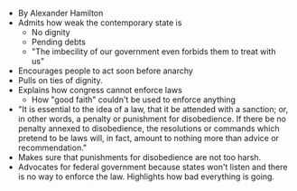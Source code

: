 - By Alexander Hamilton 
- Admits how weak the contemporary state is
	- No dignity
	- Pending debts
	- "The imbecility of our government even forbids them to treat with us"
- Encourages people to act soon before anarchy
- Pulls on ties of dignity.
- Explains how congress cannot enforce laws
	- How "good faith" couldn't be used to enforce anything
- "It is essential to the idea of a law, that it be attended with a sanction; or, in other words, a penalty or punishment for disobedience. If there be no penalty annexed to disobedience, the resolutions or commands which pretend to be laws will, in fact, amount to nothing more than advice or recommendation."
- Makes sure that punishments for disobedience are not too harsh.
- Advocates for federal government because states won't listen and there is no way to enforce the law. Highlights how bad everything is going.